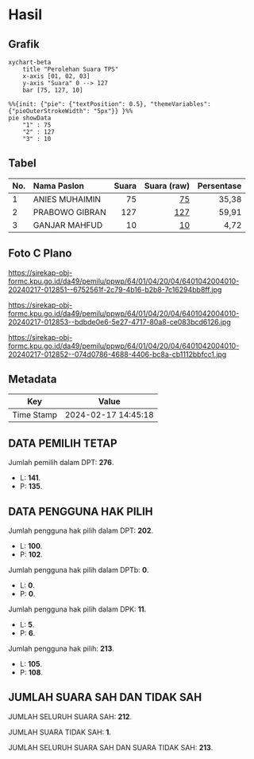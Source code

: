 # Hasil

## Grafik

```mermaid
xychart-beta
    title "Perolehan Suara TPS"
    x-axis [01, 02, 03]
    y-axis "Suara" 0 --> 127
    bar [75, 127, 10]
```

```mermaid
%%{init: {"pie": {"textPosition": 0.5}, "themeVariables": {"pieOuterStrokeWidth": "5px"}} }%%
pie showData
    "1" : 75
    "2" : 127
    "3" : 10
```

## Tabel

| No. | Nama Paslon    | Suara | Suara (raw) | Persentase |
|:--- |:-------------- | -----:| -----------:| ----------:|
| 1   | ANIES MUHAIMIN | 75    | [75][p-1]   | 35,38      |
| 2   | PRABOWO GIBRAN | 127   | [127][p-2]  | 59,91      |
| 3   | GANJAR MAHFUD  | 10    | [10][p-3]   | 4,72       |


[p-1]: https://github.com/gigit-pemilu/pemilu-2024-64-kalimantan-timur/blob/main/pilpres/hitung-suara/sub/64-kalimantan-timur/sub/01-paser/sub/04-tanah-grogot/sub/2004-tanah-periuk/sub/010-tps/sub/paslon-1.txt
[p-2]: https://github.com/gigit-pemilu/pemilu-2024-64-kalimantan-timur/blob/main/pilpres/hitung-suara/sub/64-kalimantan-timur/sub/01-paser/sub/04-tanah-grogot/sub/2004-tanah-periuk/sub/010-tps/sub/paslon-2.txt
[p-3]: https://github.com/gigit-pemilu/pemilu-2024-64-kalimantan-timur/blob/main/pilpres/hitung-suara/sub/64-kalimantan-timur/sub/01-paser/sub/04-tanah-grogot/sub/2004-tanah-periuk/sub/010-tps/sub/paslon-3.txt

## Foto C Plano

https://sirekap-obj-formc.kpu.go.id/da49/pemilu/ppwp/64/01/04/20/04/6401042004010-20240217-012851--6752561f-2c79-4b16-b2b8-7c16294bb8ff.jpg

https://sirekap-obj-formc.kpu.go.id/da49/pemilu/ppwp/64/01/04/20/04/6401042004010-20240217-012853--bdbde0e6-5e27-4717-80a8-ce083bcd6126.jpg

https://sirekap-obj-formc.kpu.go.id/da49/pemilu/ppwp/64/01/04/20/04/6401042004010-20240217-012852--074d0786-4688-4406-bc8a-cb1112bbfcc1.jpg


## Metadata

| Key        | Value               |
| ---------- | ------------------- |
| Time Stamp | 2024-02-17 14:45:18 |


## DATA PEMILIH TETAP

Jumlah pemilih dalam DPT: **276**.
 * L: **141**.
 * P: **135**.

## DATA PENGGUNA HAK PILIH

Jumlah pengguna hak pilih dalam DPT: **202**.
 * L: **100**.
 * P: **102**.

Jumlah pengguna hak pilih dalam DPTb: **0**.
 * L: **0**.
 * P: **0**.

Jumlah pengguna hak pilih dalam DPK: **11**.
 * L: **5**.
 * P: **6**.

Jumlah pengguna hak pilih: **213**.
 * L: **105**.
 * P: **108**.

## JUMLAH SUARA SAH DAN TIDAK SAH

JUMLAH SELURUH SUARA SAH: **212**.

JUMLAH SUARA TIDAK SAH: **1**.

JUMLAH SELURUH SUARA SAH DAN SUARA TIDAK SAH: **213**.


